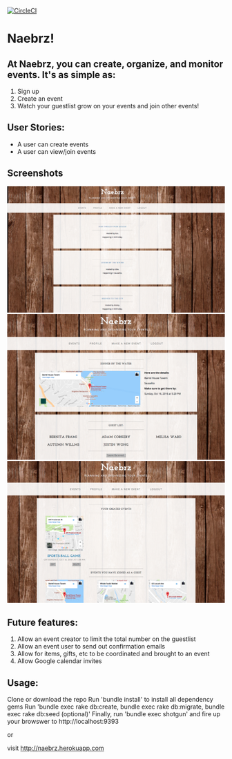 [![CircleCI](https://circleci.com/gh/justincadburywong/Naebrz-App.svg?style=svg)](https://circleci.com/gh/justincadburywong/Naebrz-App)

# Naebrz!


## At Naebrz, you can create, organize, and monitor events.  It's as simple as:

1. Sign up
2. Create an event
3. Watch your guestlist grow on your events and join other events!

## User Stories:

* A user can create events
* A user can view/join events

## Screenshots

<img src="naebrz-home.png" width="600" alt="home">
<img src="naebrz-event.png" width="600" alt="event">
<img src="naebrz-profile.png" width="600" alt="profile">

## Future features:

1. Allow an event creator to limit the total number on the guestlist
2. Allow an event user to send out confirmation emails
3. Allow for items, gifts, etc to be coordinated and brought to an event
4. Allow Google calendar invites

## Usage:

Clone or download the repo
Run 'bundle install' to install all dependency gems
Run 'bundle exec rake db:create, bundle exec rake db:migrate, bundle exec rake db:seed (optional)'
Finally, run 'bundle exec shotgun' and fire up your browswer to http://localhost:9393

or

visit http://naebrz.herokuapp.com
